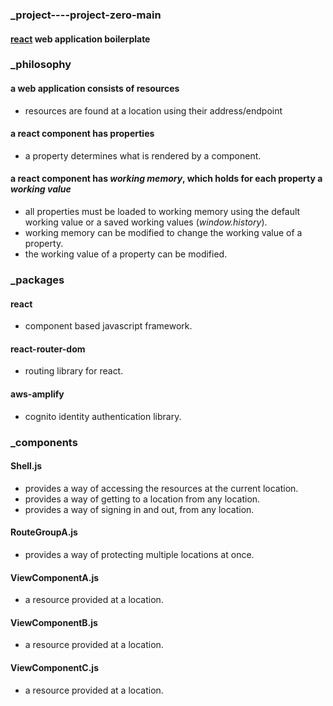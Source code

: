 ### _project----project-zero-main
#### [react](https://reactjs.org 'react homepage') web application boilerplate  
### _philosophy  
#### a web application consists of resources  
  * resources are found at a location using their address/endpoint
#### a react component has properties
  * a property determines what is rendered by a component.
#### a react component has *working memory*, which holds for each property a *working value*
  * all properties must be loaded to working memory using the default working value or a saved working values (*window.history*).  
  * working memory can be modified to change the working value of a property.
  * the working value of a property can be modified.
### _packages
#### react  
  * component based javascript framework.
#### react-router-dom  
  * routing library for react.
#### aws-amplify  
  * cognito identity authentication library.  
### _components   
#### Shell.js   
* provides a way of accessing the resources at the current location.
* provides a way of getting to a location from any location.
* provides a way of signing in and out, from any location.
#### RouteGroupA.js   
* provides a way of protecting multiple locations at once.
#### ViewComponentA.js  
* a resource provided at a location.
#### ViewComponentB.js  
* a resource provided at a location.
#### ViewComponentC.js
* a resource provided at a location.
